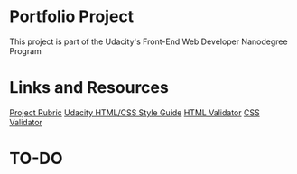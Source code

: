 # Portfolio Project
This project is part of the Udacity's Front-End Web Developer Nanodegree Program

# Links and Resources

[Project Rubric](https://review.udacity.com/#!/rubrics/45/view)
[Udacity HTML/CSS Style Guide](http://udacity.github.io/frontend-nanodegree-styleguide/)
[HTML Validator](http://validator.w3.org/#validate_by_input)
[CSS Validator](https://jigsaw.w3.org/css-validator/#validate_by_input)

# TO-DO
